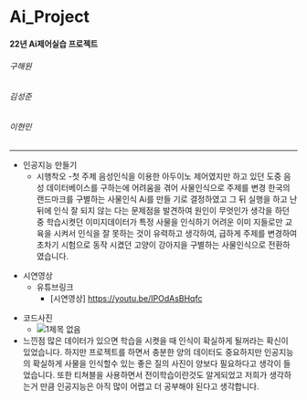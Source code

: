 # Ai_Project

#### 22년 Ai제어실습 프로젝트
###### 구해원
###### 김성준
###### 이현민

-----------------------------

+ 인공지능 만들기
     + 시행착오
     -첫 주제 음성인식을 이용한 아두이노 제어였지만 하고 있던 도중 음성 데이터베이스를 구하는에 어려움을 겪어 사물인식으로 주제를 변경 한국의 랜드마크를 구별하는 사물인식 Ai를 만들         기로 결정하였고 그 뒤 실행을 하고 난뒤에 인식 잘 되지 않는 다는 문제점을 발견하여 원인이 무엇인가 생각을 하던 중 학습시켯던 이미지데이터가 특정 사물을 인식하기 어려운 이미         지들로만 교육을 시켜서 인식을 잘 못하는 것이 유력하고 생각하여, 급하게 주제를 변경하여 초차기 시험으로 동작 시켰던 고양이 강아지을 구별하는 사물인식으로 전환하였습니다. 
            
* 시연영상
     * 유튜브링크
         * [시연영상] https://youtu.be/IPOdAsBHqfc       
- 코드사진
    - ![1제목 없음](https://user-images.githubusercontent.com/112451753/207225203-5a4a22ed-ed01-4b85-bccf-c3c75ae1090d.jpg)
- 느낀점
  많은 데이터가 있으면 학습을 시켯을 때 인식이 확실하게 될꺼라는 확신이 있었습니다. 하지만 프로젝트를 하면서 충분한 양의 데이터도 중요하지만 인공지능의 확실하게 사물을 인식할수 있는 좋은 질의 사진이 양보다 필요하다고 생각이 들었습니다. 또한 티쳐블을 사용하면서 전이학습이란것도 알게되었고 저희가 생각하는거 만큼 인공지능은 아직 많이 어렵고 더 공부해야 된다고 생각합니다.
